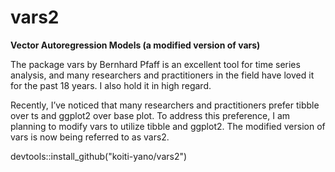 # vars2
**Vector Autoregression Models (a modified version of vars)**

The package vars by Bernhard Pfaff is an excellent tool for time series analysis, and many researchers and practitioners in the field have loved it for the past 18 years. I also hold it in high regard.

Recently, I’ve noticed that many researchers and practitioners prefer tibble over ts and ggplot2 over base plot. To address this preference, I am planning to modify vars to utilize tibble and ggplot2. The modified version of vars is now being referred to as vars2.


devtools::install_github("koiti-yano/vars2")
